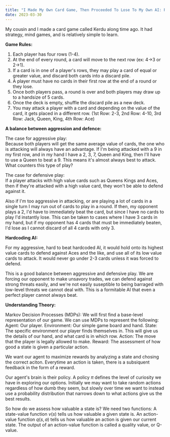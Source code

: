 ```yaml
---
title: "I Made My Own Card Game, Then Proceeded To Lose To My Own AI: Reinforcement Learning and TFAgents"
date: 2023-03-30
---
```


My cousin and I made a card game called Kerdu along time ago. It had strategy, mind games, and is relatively simple to learn.

**Game Rules:**

1. Each player has four rows (1-4).
2. At the end of every round, a card will move to the next row (ex: 4->3 or 2->1).
3. If a card is in one of a player's rows, they may play a card of equal or greater value, and discard both cards into a discard pile.
4. A player must have no cards in their first row at the end of a round or they lose.
5. Once both players pass, a round is over and both players may draw up to a handsize of 5 cards.
6. Once the deck is empty, shuffle the discard pile as a new deck.
7. You may attack a player with a card and depending on the value of the card, it gets placed in a different row. (1st Row: 2-3, 2nd Row: 4-10, 3rd Row: Jack, Queen, King, 4th Row: Ace)

**A balance between aggression and defence:**

The case for aggressive play: <br />
Because both players will get the same average value of cards, the one who is attacking will always have an advantage. If I'm being attacked with a 9 in my first row, and in my hand I have a 2, 3, 7, Queen and King, then I'll have to use a Queen to beat a 9. This means it's almost always best to attack. What counters this type of play?

The case for defensive play: <br />
If a player attacks with high value cards such as Queens Kings and Aces, then if they're attacked with a high value card, they won't be able to defend against it.

Also if I'm too aggressive in attacking, or are playing a lot of cards in a single turn I may run out of cards to play in a round. If then, my opponent plays a 2, I'd have to immediately beat the card, but since I have no cards to play I'd instantly lose. This can be taken to cases where I have 3 cards in my hand, but if my opponent has 4 cards that must be immediately beaten, I'd lose as I cannot discard of all 4 cards with only 3.

**Hardcoding AI:**

For my aggressive, hard to beat hardcoded AI, it would hold onto its highest value cards to defend against Aces and the like, and use all of its low value cards to attack. It would never go under 2-3 cards unless it was forced to defend.

This is a good balance between aggressive and defensive play. We are forcing our opponent to make unsavory trades, we can defend against strong threats easily, and we're not easily suseptible to being barraged with low-level threats we cannot deal with. This is a formitable AI that even a perfect player cannot always beat.

**Understanding Theory:**

Markov Decision Processes (MDPs):
We will first find a base-level representation of our game. We can use MDPs to represent the following:
Agent: Our player.
Environment: Our simple game board and hand.
State: The specific environment our player finds themselves in. This will give us the details of our hand, and what card is in which row.
Action: The move that the player is legally allowed to make.
Reward: The assessment of how good a state is given a particular action.

We want our agent to maximize rewards by analyzing a state and chosing the correct aciton. Everytime an action is taken, there is a subsiquent feedback in the form of a reward.

Our agent's brain is their policy. A policy $\pi$ defines the level of curiosity we have in exploring our options. Initially we may want to take random actions regardless of how dumb they seem, but slowly over time we want to instead use a probability distribution that narrows down to what actions give us the best results.

So how do we assess how valuable a state is? We need two functions:
A state-value function $v(s)$ tells us how valuable a given state is. An action-value function $q(s,a)$ tells us how valuable an action is given our current state. The output of an action-value function is called a quality value, or Q-value.

